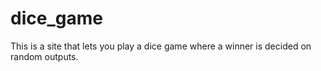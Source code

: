 # dice_game

This is a site that lets you play a dice game where a winner is decided on random outputs.
